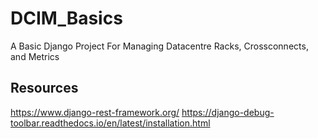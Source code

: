 # DCIM_Basics
A Basic Django Project For Managing Datacentre Racks, Crossconnects, and Metrics

## Resources
https://www.django-rest-framework.org/
https://django-debug-toolbar.readthedocs.io/en/latest/installation.html

